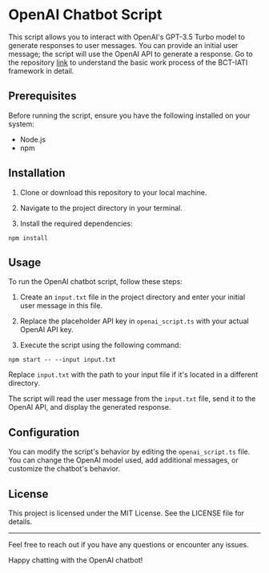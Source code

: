 
# OpenAI Chatbot Script

This script allows you to interact with OpenAI's GPT-3.5 Turbo model to generate responses to user messages. You can provide an initial user message; the script will use the OpenAI API to generate a response. Go to the repository <a href="https://github.com/sheikhmahmudulhasanshium/BCT_Trust_Factor_Evaluation_PsudoCode/tree/master">link</a> to understand the basic work process of the BCT-IATI framework in detail.

## Prerequisites

Before running the script, ensure you have the following installed on your system:

- Node.js
- npm

## Installation

1. Clone or download this repository to your local machine.

2. Navigate to the project directory in your terminal.

3. Install the required dependencies:
```
npm install
```

## Usage

To run the OpenAI chatbot script, follow these steps:

1. Create an `input.txt` file in the project directory and enter your initial user message in this file.

2. Replace the placeholder API key in `openai_script.ts` with your actual OpenAI API key.

3. Execute the script using the following command:
```
npm start -- --input input.txt
```
Replace `input.txt` with the path to your input file if it's located in a different directory.

The script will read the user message from the `input.txt` file, send it to the OpenAI API, and display the generated response.

## Configuration

You can modify the script's behavior by editing the `openai_script.ts` file. You can change the OpenAI model used, add additional messages, or customize the chatbot's behavior.

## License

This project is licensed under the MIT License. See the LICENSE file for details.

---

Feel free to reach out if you have any questions or encounter any issues.

Happy chatting with the OpenAI chatbot!
